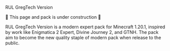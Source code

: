 RUL GregTech Version

🚧 This page and pack is under construction 🚧

RUL GregTech Version is a modern expert pack for Minecraft 1.20.1, inspired by work like Enigmatica 2 Expert, Divine Journey 2, and GTNH.
The pack aim to become the new quality staple of modern pack when release to the public.
